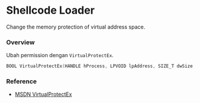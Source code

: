 # Shellcode Loader

Change the memory protection of virtual address space.

### Overview

Ubah permission dengan `VirtualProtectEx`.

```c++
BOOL VirtualProtectEx(HANDLE hProcess, LPVOID lpAddress, SIZE_T dwSize, DWORD  flNewProtect, PDWORD lpflOldProtect);
```

### Reference 

- [MSDN VirtualProtectEx](https://docs.microsoft.com/en-us/windows/win32/api/memoryapi/nf-memoryapi-virtualprotectex)
